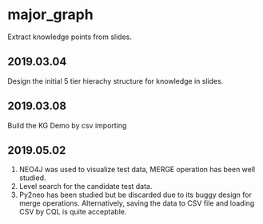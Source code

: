 # major_graph
Extract knowledge points from slides.
## 2019.03.04
Design the initial 5 tier hierachy structure for knowledge in slides. 
## 2019.03.08
Build the KG Demo by csv importing
## 2019.05.02
1. NEO4J was used to visualize test data, MERGE operation has been well studied.
2. Level search for the candidate test data.
3. Py2neo has been studied but be discarded due to its buggy design for merge operations. Alternatively, saving the data to CSV file and loading CSV by CQL is quite acceptable.
